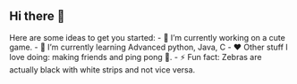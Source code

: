 ## Hi there 👋

<!--
**Coconaatti/Coconaatti** is a ✨ _special_ ✨ repository because its `README.md` (this file) appears on your GitHub profile. --!>

Here are some ideas to get you started:

- 🔭 I’m currently working on a cute game.
- 🌱 I’m currently learning Advanced python, Java, C
- ❤️ Other stuff I love doing: making friends and ping pong 🏓.
- ⚡ Fun fact: Zebras are actually black with white strips and not vice versa.
